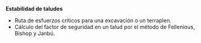 __Estabilidad de taludes__
- Ruta de esfuerzos críticos para una excavación o un terraplen.
- Cálculo del factor de seguridad en un talud por el método de Fellenious, Bishop y Janbú.
